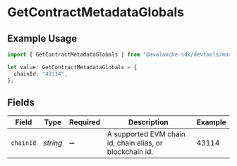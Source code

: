 # GetContractMetadataGlobals

## Example Usage

```typescript
import { GetContractMetadataGlobals } from "@avalanche-sdk/devtools/models/operations";

let value: GetContractMetadataGlobals = {
  chainId: "43114",
};
```

## Fields

| Field                                                    | Type                                                     | Required                                                 | Description                                              | Example                                                  |
| -------------------------------------------------------- | -------------------------------------------------------- | -------------------------------------------------------- | -------------------------------------------------------- | -------------------------------------------------------- |
| `chainId`                                                | *string*                                                 | :heavy_minus_sign:                                       | A supported EVM chain id, chain alias, or blockchain id. | 43114                                                    |
